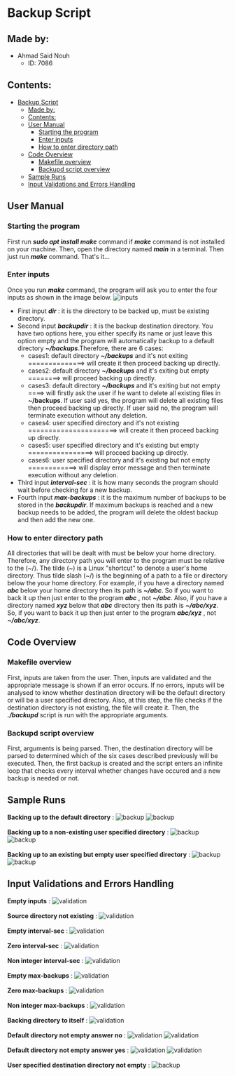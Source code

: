 # Backup Script

## Made by:

- Ahmad Said Nouh
  - ID: 7086

## Contents:

- [Backup Script](#backup-script)
  - [Made by:](#made-by)
  - [Contents:](#contents)
  - [User Manual](#user-manual)
    - [Starting the program](#starting-the-program)
    - [Enter inputs](#enter-inputs)
    - [How to enter directory path](#how-to-enter-directory-path)
  - [Code Overview](#code-overview)
    - [Makefile overview](#makefile-overview)
    - [Backupd script overview](#backupd-script-overview) 
  - [Sample Runs](#sample-runs)
  - [Input Validations and Errors Handling](#input-validations-and-errors-handling)


## User Manual

### Starting the program

First run ___sudo apt install make___ command if ___make___ command is not installed on your machine. Then, open the directory named ___main___ in a terminal. Then just run ___make___ command. That's it...  

### Enter inputs

Once you run ___make___ command, the program will ask you to enter the four inputs as shown in the image below. 
![inputs](imgs/input.png)
- First input ___dir___ : it is the directory to be backed up, must be existing directory.
- Second input ___backupdir___ : it is the backup destination directory. You have two options here, you either specify its name or just leave this option empty and the program will automatically backup to a default directory ___~/backups___.Therefore, there are 6 cases:
  - cases1: default directory ___~/backups___ and it's not exiting ==============> will create it then proceed backing up directly. 
  - cases2: default directory ___~/backups___ and it's exiting but empty ========> will proceed backing up directly. 					
  - cases3: default directory ___~/backups___ and it's exiting but not empty ====> will firstly ask the user if he want to delete all existing files in __~/backups__. If user said yes, the program will delete all existing files then proceed backing up directly. If user said no, the program will terminate execution without any deletion. 
  - cases4: user specified directory and it's not existing ======================> will create it then proceed backing up directly. 	
  - cases5: user specified directory and it's existing but empty ================> will proceed backing up directly. 						
  - cases6: user specified directory and it's existing but not empty ============> will display error message and then terminate execution without any deletion. 
- Third input ___interval-sec___ : it is how many seconds the program should wait before checking for a new backup.
- Fourth input ___max-backups___ : it is the maximum number of backups to be stored in the ___backupdir___. If maximum backups is reached and a new backup needs to be added, the program will delete the oldest backup and then add the new one.
  
### How to enter directory path
All directories that will be dealt with must be below your home directory. Therefore, any directory path you will enter to the program must be relative to the (\~/). The tilde (\~) is a Linux "shortcut" to denote a user's home directory. Thus tilde slash (\~/) is the beginning of a path to a file or directory below the your home directory. For example, if you have a directory named ___abc___ below your home directory then its path is ___~/abc___. So if you want to back it up then just enter to the program ___abc___ , not ___~/abc___. Also, if you have a directory named ___xyz___ below that ___abc___ directory then its path is ___~/abc/xyz___. So, if you want to back it up then just enter to the program ___abc/xyz___ , not ___~/abc/xyz___. 


## Code Overview

### Makefile overview
First, inputs are taken from the user. Then, inputs are validated and the appropriate message is shown if an error occurs. If no errors, inputs will be analysed to know whether destination directory will be the default directory or will be a user specified directory. Also, at this step, the file checks if the destination directory is not existing, the file will create it. Then, the ___./backupd___ script is run with the appropriate arguments.

### Backupd script overview
First, arguments is being parsed. Then, the destination directory will be parsed to determined which of the six cases described previously will be executed. Then, the first backup is created and the script enters an infinite loop that checks every interval whether changes have occured and a new backup is needed or not. 


## Sample Runs
__Backing up to the default directory__ :
![backup](imgs/success1.png)
![backup](imgs/success2.png)
</br></br>
__Backing up to a non-existing user specified directory__ :
![backup](imgs/noDef1.png)
![backup](imgs/noDef2.png)
</br></br>
__Backing up to an existing but empty user specified directory__ :
![backup](imgs/noDefEmpty1.png)
![backup](imgs/noDefEmpty2.png)


## Input Validations and Errors Handling

__Empty inputs__ :
![validation](imgs/emptyInputsValid.png)
</br></br>
__Source directory not existing__ :
![validation](imgs/sourceNotExistValid.png)
</br></br>
__Empty interval-sec__ :
![validation](imgs/intervalEmptyValid.png)
</br></br>
__Zero interval-sec__ :
![validation](imgs/intervalZeroValid.png)
</br></br>
__Non integer interval-sec__ :
![validation](imgs/intervalNonIntValid.png)
</br></br>
__Empty max-backups__ :
![validation](imgs/max-backupsEmptyValid.png)
</br></br>
__Zero max-backups__ :
![validation](imgs/max-backupsZeroValid.png)
</br></br>
__Non integer max-backups__ :
![validation](imgs/max-backupsNonIntValid.png)
</br></br>
__Backing directory to itself__ :
![validation](imgs/dirToItself.png)
</br></br>
__Default directory not empty answer no__ :
![validation](imgs/defaultBackup1.png)
![validation](imgs/defaultBackup2.png)
</br></br>
__Default directory not empty answer yes__ :
![validation](imgs/defaultBackup3.png)
![validation](imgs/defaultBackup4.png)
</br></br>
__User specified destination directory not empty__ :
![backup](imgs/noDefNotEmpty.png)
